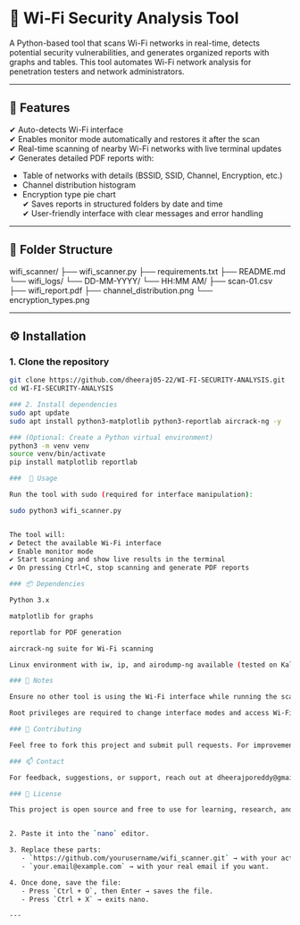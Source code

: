# 📡 Wi-Fi Security Analysis Tool

A Python-based tool that scans Wi-Fi networks in real-time, detects potential security vulnerabilities, and generates organized reports with graphs and tables. This tool automates Wi-Fi network analysis for penetration testers and network administrators.

---

## 🔑 Features

✔ Auto-detects Wi-Fi interface  
✔ Enables monitor mode automatically and restores it after the scan  
✔ Real-time scanning of nearby Wi-Fi networks with live terminal updates  
✔ Generates detailed PDF reports with:  
   - Table of networks with details (BSSID, SSID, Channel, Encryption, etc.)  
   - Channel distribution histogram  
   - Encryption type pie chart  
✔ Saves reports in structured folders by date and time  
✔ User-friendly interface with clear messages and error handling  

---

## 📂 Folder Structure

wifi_scanner/
├── wifi_scanner.py
├── requirements.txt
├── README.md
└── wifi_logs/
└── DD-MM-YYYY/
└── HH:MM AM/
├── scan-01.csv
├── wifi_report.pdf
├── channel_distribution.png
└── encryption_types.png


---

## ⚙ Installation

### 1. Clone the repository
```bash
git clone https://github.com/dheeraj05-22/WI-FI-SECURITY-ANALYSIS.git
cd WI-FI-SECURITY-ANALYSIS

### 2. Install dependencies
sudo apt update
sudo apt install python3-matplotlib python3-reportlab aircrack-ng -y

### (Optional: Create a Python virtual environment)
python3 -m venv venv
source venv/bin/activate
pip install matplotlib reportlab

###  🚀 Usage

Run the tool with sudo (required for interface manipulation):

sudo python3 wifi_scanner.py


The tool will:
✔ Detect the available Wi-Fi interface
✔ Enable monitor mode
✔ Start scanning and show live results in the terminal
✔ On pressing Ctrl+C, stop scanning and generate PDF reports

### 📦 Dependencies

Python 3.x

matplotlib for graphs

reportlab for PDF generation

aircrack-ng suite for Wi-Fi scanning

Linux environment with iw, ip, and airodump-ng available (tested on Kali Linux)

### 📖 Notes

Ensure no other tool is using the Wi-Fi interface while running the scanner.

Root privileges are required to change interface modes and access Wi-Fi scanning.

### 🤝 Contributing

Feel free to fork this project and submit pull requests. For improvements or bug reports, please open an issue on GitHub.

### 📫 Contact

For feedback, suggestions, or support, reach out at dheerajporeddy@gmail.com.

### 📜 License

This project is open source and free to use for learning, research, and network security assessments.


2. Paste it into the `nano` editor.

3. Replace these parts:
   - `https://github.com/yourusername/wifi_scanner.git` → with your actual GitHub repository link (we will set this up later if you don’t have it yet).
   - `your.email@example.com` → with your real email if you want.

4. Once done, save the file:
   - Press `Ctrl + O`, then Enter → saves the file.
   - Press `Ctrl + X` → exits nano.

---
